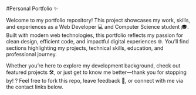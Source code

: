 #Personal Portfolio ✨


Welcome to my portfolio repository!  This project showcases my work, skills, and experiences as a Web Developer 💻 and Computer Science student 🎓. Built with modern web technologies, this portfolio reflects my passion for clean design, efficient code, and impactful digital experiences 🌐. You’ll find sections highlighting my projects, technical skills, education, and professional journey.

Whether you’re here to explore my development background, check out featured projects 🛠️, or just get to know me better—thank you for stopping by! ? Feel free to fork this repo, leave feedback 💬, or connect with me via the contact links below.
